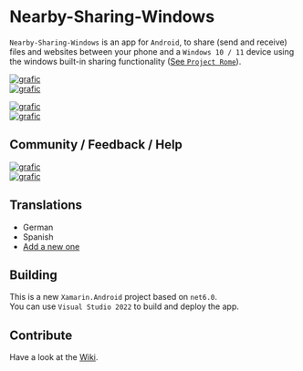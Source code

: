# Nearby-Sharing-Windows
`Nearby-Sharing-Windows` is an app for `Android`, to share (send and receive) files and websites between your phone and a `Windows 10 / 11` device using the windows built-in sharing functionality ([See `Project Rome`]( https://github.com/microsoft/project-rome)).

[![grafic](https://img.shields.io/static/v1?style=for-the-badge&labelColor=212225&logoColor=fff&color=green&label=PlayStore&message=Stable&logo=google-play)](https://play.google.com/store/apps/details?id=de.shortdev.nearby_sharing_windows)   
[![grafic](https://img.shields.io/static/v1?style=for-the-badge&labelColor=212225&logoColor=fff&color=yellow&label=PlayStore&message=Preview&logo=google-play)](https://play.google.com/apps/testing/de.shortdev.nearby_sharing_windows)

[![grafic](https://img.shields.io/static/v1?style=for-the-badge&labelColor=212225&logoColor=fff&color=37393E&label=GitHub&message=Source-Code&logo=GitHub)](https://github.com/ShortDevelopment/Nearby-Sharing-Windows/)   
[![grafic](https://img.shields.io/static/v1?style=for-the-badge&labelColor=212225&logoColor=fff&color=EA4AAA&label=GitHub&message=Support&logo=github-sponsors)](https://github.com/sponsors/ShortDevelopment)

## Community / Feedback / Help
[![grafic](https://img.shields.io/static/v1?style=for-the-badge&labelColor=212225&logoColor=fff&color=37393E&label=FAQ&message=Open&logo=GitHubPages)](https://nearshare.shortdev.de/docs/FAQ)    
[![grafic](https://img.shields.io/static/v1?style=for-the-badge&labelColor=212225&logoColor=fff&color=37393E&label=Discord&message=Join&logo=discord)](https://discord.gg/ArFA3Nymr2)

## Translations
 - German
 - Spanish
 - [Add a new one](https://github.com/ShortDevelopment/Nearby-Sharing-Windows/wiki/Contributing#add-translation)

## Building
This is a new `Xamarin.Android` project based on `net6.0`.   
You can use `Visual Studio 2022` to build and deploy the app.

## Contribute
Have a look at the [Wiki](https://github.com/ShortDevelopment/Nearby-Sharing-Windows/wiki/Contributing).
